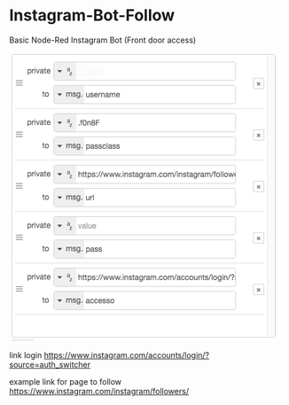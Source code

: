 # Instagram-Bot-Follow
Basic Node-Red Instagram Bot (Front door access)


<img src="secrets.png?raw=true">

link login https://www.instagram.com/accounts/login/?source=auth_switcher

example link for page to follow https://www.instagram.com/instagram/followers/
